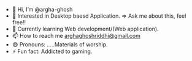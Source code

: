 - 👋 Hi, I’m @argha-ghosh
- 👀 Interested in Desktop baesd Application. => Ask me about this, feel free!!
- 🌱 Currently learning Web development/(Web application).
- 📫 How to reach me arghaghoshriddhi@gmail.com
- 😄 Pronouns: .....Materials of worship.
- ⚡ Fun fact: Addicted to gaming.




